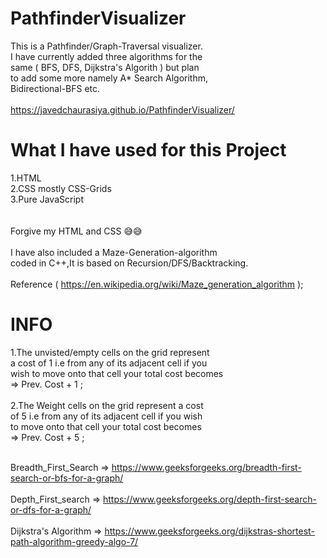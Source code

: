 # PathfinderVisualizer

This is a Pathfinder/Graph-Traversal visualizer.</br>
I have currently added three algorithms for the </br>
same ( BFS, DFS, Dijkstra's Algorith ) but plan </br>
to add some more namely A* Search Algorithm,</br>
Bidirectional-BFS etc.
</br></br>
https://javedchaurasiya.github.io/PathfinderVisualizer/

# What I have used for this Project

1.HTML </br>
2.CSS mostly CSS-Grids </br>
3.Pure JavaScript </br>
</br>
</br>
Forgive my HTML and CSS 😅😅
</br></br>
I have also included a Maze-Generation-algorithm </br>
coded in C++,It is based on Recursion/DFS/Backtracking.
</br>
</br>
Reference ( https://en.wikipedia.org/wiki/Maze_generation_algorithm );

# INFO

1.The unvisted/empty cells on the grid represent</br>
   a cost of 1 i.e from any of its adjacent cell if you</br>
   wish to move onto that cell your total cost becomes</br>
   => Prev. Cost + 1 ;
   </br>
   </br>
2.The Weight cells on the grid represent a cost</br>
   of 5 i.e from any of its adjacent cell if you wish </br>
   to move onto that cell your total cost becomes</br>
   => Prev. Cost + 5 ;
   </br>
   </br>
   
  Breadth_First_Search => https://www.geeksforgeeks.org/breadth-first-search-or-bfs-for-a-graph/
  </br></br>
  Depth_First_search => https://www.geeksforgeeks.org/depth-first-search-or-dfs-for-a-graph/
  </br></br>
  Dijkstra's Algorithm => https://www.geeksforgeeks.org/dijkstras-shortest-path-algorithm-greedy-algo-7/
  </br></br>

 
